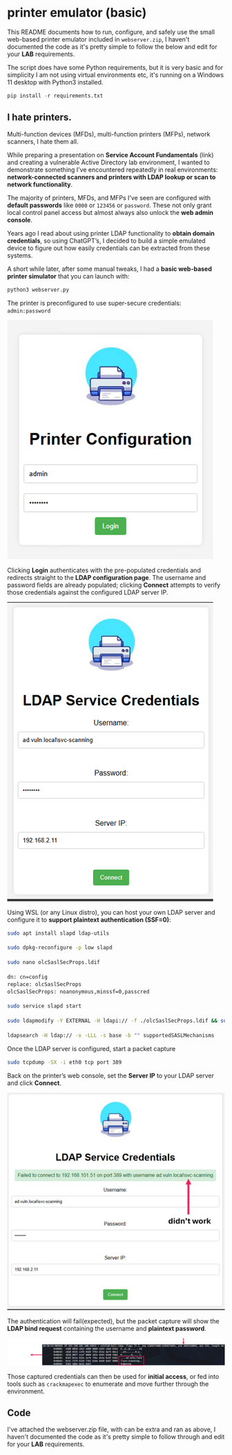 # printer emulator (basic)

This README documents how to run, configure, and safely use the small web-based printer emulator included in `webserver.zip`, I haven't documented the code as it's pretty simple to follow the below and edit for your **LAB** requirements.

The script does have some Python requirements, but it is very basic and for simplicity I am not using virtual environments etc, it's running on a Windows 11 desktop with Python3 installed.

```Python
pip install -r requirements.txt
```
## I hate printers.  

Multi-function devices (MFDs), multi-function printers (MFPs), network scanners, I hate them all.

While preparing a presentation on **Service Account Fundamentals** (link) and creating a vulnerable Active Directory lab environment, I wanted to demonstrate something I’ve encountered repeatedly in real environments: **network-connected scanners and printers with LDAP lookup or scan to network functionality**.

The majority of printers, MFDs, and MFPs I’ve seen are configured with **default passwords** like `0000` or `123456` or `password`. These not only grant local control panel access but almost always also unlock the **web admin console**.

Years ago I read about using printer LDAP functionality to **obtain domain credentials**, so using ChatGPT’s, I decided to build a simple emulated device to figure out how easily credentials can be extracted from these systems.

A short while later, after some manual tweaks, I had a **basic web-based printer simulator** that you can launch with:

```Python
python3 webserver.py
```

The printer is preconfigured to use super-secure credentials:  `admin:password`

![](/images/printer01.png)

Clicking **Login** authenticates with the pre-populated credentials and redirects straight to the **LDAP configuration page**. The username and password fields are already populated; clicking **Connect** attempts to verify those credentials against the configured LDAP server IP.

![](/images/printer02.png)

Using WSL (or any Linux distro), you can host your own LDAP server and configure it to **support plaintext authentication (SSF=0)**:

```Bash
sudo apt install slapd ldap-utils

sudo dpkg-reconfigure -p low slapd

sudo nano olcSaslSecProps.ldif 

dn: cn=config
replace: olcSaslSecProps
olcSaslSecProps: noanonymous,minssf=0,passcred

sudo service slapd start    

sudo ldapmodify -Y EXTERNAL -H ldapi:// -f ./olcSaslSecProps.ldif && sudo service slapd restart

ldapsearch -H ldap:// -x -LLL -s base -b "" supportedSASLMechanisms

```

Once the LDAP server is configured, start a packet capture

```Bash
sudo tcpdump -SX -i eth0 tcp port 389
```

Back on the printer’s web console, set the **Server IP** to your LDAP server and click **Connect**.  

![](/images/printer03.png)

The authentication will fail(expected), but the packet capture will show the **LDAP bind request** containing the username and **plaintext password**.

![](/images/printer04.png)

Those captured credentials can then be used for **initial access**, or fed into tools such as `crackmapexec` to enumerate and move further through the environment.

## Code 

I've attached the webserver.zip file, with can be extra and ran as above, I haven't documented the code as it's pretty simple to follow through and edit for your **LAB** requirements.
